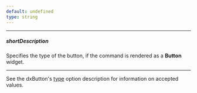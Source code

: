 ```yaml
---
default: undefined
type: string
---
```

---
##### shortDescription
Specifies the type of the button, if the command is rendered as a **Button** widget.

---
See the dxButton's [type](/api-reference/10%20UI%20Widgets/dxButton/1%20Configuration/type.md '/Documentation/ApiReference/UI_Widgets/dxButton/Configuration/#type') option description for information on accepted values.